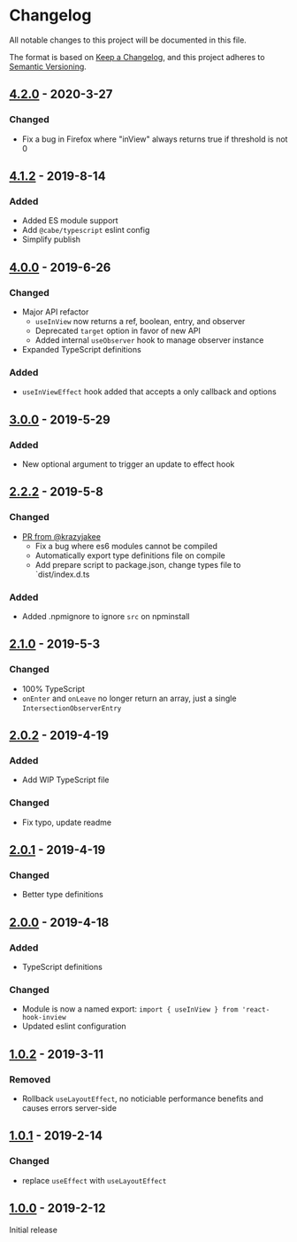 # Changelog
All notable changes to this project will be documented in this file.

The format is based on [Keep a Changelog](https://keepachangelog.com/en/1.0.0/),
and this project adheres to [Semantic Versioning](https://semver.org/spec/v2.0.0.html).

## [4.2.0] - 2020-3-27
### Changed
- Fix a bug in Firefox where "inView" always returns true if threshold is not 0

## [4.1.2] - 2019-8-14
### Added
- Added ES module support
- Add `@cabe/typescript` eslint config
- Simplify publish

## [4.0.0] - 2019-6-26
### Changed
- Major API refactor
  - `useInView` now returns a ref, boolean, entry, and observer
  - Deprecated `target` option in favor of new API
  - Added internal `useObserver` hook to manage observer instance
- Expanded TypeScript definitions

### Added
- `useInViewEffect` hook added that accepts a only callback and options

## [3.0.0] - 2019-5-29
### Added
- New optional argument to trigger an update to effect hook

## [2.2.2] - 2019-5-8
### Changed
- [PR from @krazyjakee](https://github.com/bitmap/react-hook-inview/pull/2)
  - Fix a bug where es6 modules cannot be compiled
  - Automatically export type definitions file on compile
  - Add prepare script to package.json, change types file to `dist/index.d.ts

### Added
 - Added .npmignore to ignore `src` on npminstall

## [2.1.0] - 2019-5-3
### Changed
- 100% TypeScript
- `onEnter` and `onLeave` no longer return an array, just a single `IntersectionObserverEntry`

## [2.0.2] - 2019-4-19
### Added
- Add WIP TypeScript file

### Changed
- Fix typo, update readme

## [2.0.1] - 2019-4-19
### Changed
- Better type definitions

## [2.0.0] - 2019-4-18
### Added
- TypeScript definitions

### Changed
- Module is now a named export: `import { useInView } from 'react-hook-inview`
- Updated eslint configuration

## [1.0.2] - 2019-3-11
### Removed
- Rollback `useLayoutEffect`, no noticiable performance benefits and causes errors server-side

## [1.0.1] - 2019-2-14
### Changed
- replace `useEffect` with `useLayoutEffect`

## [1.0.0] - 2019-2-12
Initial release

[4.2.0]: https://www.npmjs.com/package/react-hook-inview/
[4.1.2]: https://www.npmjs.com/package/react-hook-inview/v/4.1.2
[4.0.0]: https://www.npmjs.com/package/react-hook-inview/v/4.0.0
[3.0.0]: https://www.npmjs.com/package/react-hook-inview/v/3.0.0
[2.2.2]: https://www.npmjs.com/package/react-hook-inview/v/2.2.2
[2.1.0]: https://www.npmjs.com/package/react-hook-inview/v/2.1.0
[2.0.2]: https://www.npmjs.com/package/react-hook-inview/v/2.0.2
[2.0.1]: https://www.npmjs.com/package/react-hook-inview/v/2.0.1
[2.0.0]: https://www.npmjs.com/package/react-hook-inview/v/2.0.0
[1.0.2]: https://www.npmjs.com/package/react-hook-inview/v/1.0.2
[1.0.1]: https://www.npmjs.com/package/react-hook-inview/v/1.0.1
[1.0.0]: https://www.npmjs.com/package/react-hook-inview/v/1.0.0
